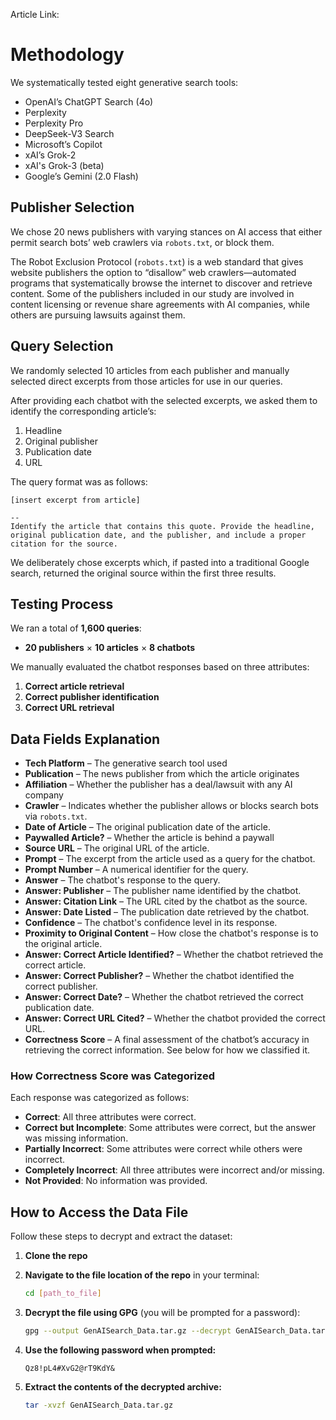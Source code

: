 Article Link: 

# Methodology

We systematically tested eight generative search tools:
- OpenAI’s ChatGPT Search (4o) 
- Perplexity
- Perplexity Pro
- DeepSeek-V3 Search 
- Microsoft’s Copilot
- xAI’s Grok-2 
- xAI's Grok-3 (beta)
- Google’s Gemini (2.0 Flash)

## Publisher Selection
We chose 20 news publishers with varying stances on AI access that either permit search bots’ web crawlers via `robots.txt`, or block them. 

The Robot Exclusion Protocol (`robots.txt`) is a web standard that gives website publishers the option to “disallow” web crawlers—automated programs that systematically browse the internet to discover and retrieve content. Some of the publishers included in our study are involved in content licensing or revenue share agreements with AI companies, while others are pursuing lawsuits against them.

## Query Selection
We randomly selected 10 articles from each publisher and manually selected direct excerpts from those articles for use in our queries. 

After providing each chatbot with the selected excerpts, we asked them to identify the corresponding article’s:
1. Headline
2. Original publisher
3. Publication date
4. URL

The query format was as follows:
```
[insert excerpt from article]

-- 
Identify the article that contains this quote. Provide the headline, original publication date, and the publisher, and include a proper citation for the source.

```

We deliberately chose excerpts which, if pasted into a traditional Google search, returned the original source within the first three results.

## Testing Process
We ran a total of **1,600 queries**:
- **20 publishers** × **10 articles** × **8 chatbots**

We manually evaluated the chatbot responses based on three attributes:
1. **Correct article retrieval**
2. **Correct publisher identification**
3. **Correct URL retrieval**

## Data Fields Explanation

- **Tech Platform** – The generative search tool used 
- **Publication** – The news publisher from which the article originates 
- **Affiliation** – Whether the publisher has a deal/lawsuit with any AI company 
- **Crawler** – Indicates whether the publisher allows or blocks search bots via `robots.txt`.
- **Date of Article** – The original publication date of the article.
- **Paywalled Article?** – Whether the article is behind a paywall 
- **Source URL** – The original URL of the article.
- **Prompt** – The excerpt from the article used as a query for the chatbot.
- **Prompt Number** – A numerical identifier for the query.
- **Answer** – The chatbot's response to the query.
- **Answer: Publisher** – The publisher name identified by the chatbot.
- **Answer: Citation Link** – The URL cited by the chatbot as the source.
- **Answer: Date Listed** – The publication date retrieved by the chatbot.
- **Confidence** – The chatbot's confidence level in its response.
- **Proximity to Original Content** – How close the chatbot's response is to the original article.
- **Answer: Correct Article Identified?** – Whether the chatbot retrieved the correct article.
- **Answer: Correct Publisher?** – Whether the chatbot identified the correct publisher.
- **Answer: Correct Date?** – Whether the chatbot retrieved the correct publication date.
- **Answer: Correct URL Cited?** – Whether the chatbot provided the correct URL.
- **Correctness Score** – A final assessment of the chatbot’s accuracy in retrieving the correct information. See below for how we classified it.

### How Correctness Score was Categorized
Each response was categorized as follows:
- **Correct**: All three attributes were correct.
- **Correct but Incomplete**: Some attributes were correct, but the answer was missing information.
- **Partially Incorrect**: Some attributes were correct while others were incorrect.
- **Completely Incorrect**: All three attributes were incorrect and/or missing.
- **Not Provided**: No information was provided.

## **How to Access the Data File**

Follow these steps to decrypt and extract the dataset:

1. **Clone the repo** 
2. **Navigate to the file location of the repo** in your terminal:

   ```bash
   cd [path_to_file]
   ```

3. **Decrypt the file using GPG** (you will be prompted for a password):

   ```bash
   gpg --output GenAISearch_Data.tar.gz --decrypt GenAISearch_Data.tar.gz.gpg
   ```

4. **Use the following password when prompted:**
   ```
   Qz8!pL4#XvG2@rT9KdY&
   ```

5. **Extract the contents of the decrypted archive:**

   ```bash
   tar -xvzf GenAISearch_Data.tar.gz
   ```

